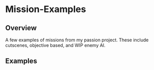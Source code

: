 # Mission-Examples

## Overview
A few examples of missions from my passion project. These include cutscenes, objective based, and WIP enemy AI.

## Examples

